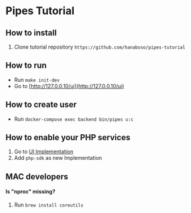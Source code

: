 # Pipes Tutorial

## How to install
1. Clone tutorial repository `https://github.com/hanaboso/pipes-tutorial`

## How to run
- Run `make init-dev`
- Go to [http://127.0.0.10/ui](http://127.0.0.10/ui)

## How to create user
- Run `docker-compose exec backend bin/pipes u:c`

## How to enable your PHP services
1. Go to [UI Implementation](http://127.0.0.10/ui/sdk_implementations)
1. Add `php-sdk` as new Implementation

## MAC developers

#### Is "nproc" missing?
1. Run `brew install coreutils`